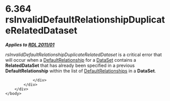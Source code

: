 <html dir="LTR" xmlns:mshelp="http://msdn.microsoft.com/mshelp" xmlns:ddue="http://ddue.schemas.microsoft.com/authoring/2003/5" xmlns:xlink="http://www.w3.org/1999/xlink" xmlns:tool="http://www.microsoft.com/tooltip">
    <head>
        <meta http-equiv="Content-Type" content="text/html; CHARSET=utf-8"></meta>
        <meta name="save" content="history"></meta>
        <title>6.364 rsInvalidDefaultRelationshipDuplicateRelatedDataset</title>
        <xml>
            <mshelp:toctitle title="6.364 rsInvalidDefaultRelationshipDuplicateRelatedDataset"></mshelp:toctitle>
            <mshelp:rltitle title="[MS-RDL]: rsInvalidDefaultRelationshipDuplicateRelatedDataset"></mshelp:rltitle>
            <mshelp:keyword index="A" term="5c0156c5-4e41-41ef-ac55-aa843d388e20"></mshelp:keyword>
            <mshelp:attr name="DCSext.ContentType" value="open specification"></mshelp:attr>
            <mshelp:attr name="AssetID" value="5c0156c5-4e41-41ef-ac55-aa843d388e20"></mshelp:attr>
            <mshelp:attr name="TopicType" value="kbRef"></mshelp:attr>
            <mshelp:attr name="DCSext.Title" value="[MS-RDL]: rsInvalidDefaultRelationshipDuplicateRelatedDataset" />
        </xml>
    </head>
    <body>
        <div id="header">
            <h1 class="heading">6.364 rsInvalidDefaultRelationshipDuplicateRelatedDataset</h1>
        </div>
        <div id="mainSection">
            <div id="mainBody">
                <div id="allHistory" class="saveHistory"></div>
                <div id="sectionSection0" class="section" name="collapseableSection">
                    

<p><b><i>Applies to </i></b><a href="bf2bab1a-b608-4bcc-b718-1cc1baa9579c.html"><b><i>RDL 2011/01</i></b></a></p>

<p><i>rsInvalidDefaultRelationshipDuplicateRelatedDataset</i>
is a critical error that will occur when a <a href="9fa528f6-2956-4f90-98c8-831aeb45aa26.html">DefaultRelationship</a> for a <a href="a14782b0-2e2f-4305-83a3-3de3fd750b6a.html">DataSet</a> contains a <b>RelatedDataSet</b>
that has already been specified in a previous <b>DefaultRelationship</b> within
the list of <a href="510f126f-4f23-4af2-8345-a2de687dac58.html">DefaultRelationships</a>
in a <b>DataSet</b>.</p>


                </div>
            </div>
        </div>
    </body>
</html>